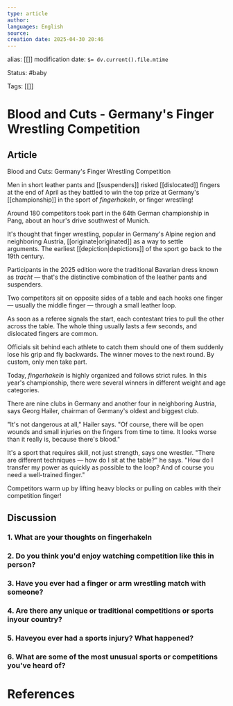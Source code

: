 ```yaml
---
type: article
author: 
languages: English
source: 
creation date: 2025-04-30 20:46
---
```

alias: [[]]
modification date: `$= dv.current().file.mtime`

Status: #baby 

Tags: [[]]

# Blood and Cuts - Germany's Finger Wrestling Competition

## Article

Blood and Cuts: Germany's Finger Wrestling Competition

Men in short leather pants and [[suspenders]] risked [[dislocated]] fingers at the end of April as they battled to win the top prize at Germany's [[championship]] in the sport of _fingerhakeln_, or finger wrestling!

Around 180 competitors took part in the 64th German championship in Pang, about an hour's drive southwest of Munich.

It's thought that finger wrestling, popular in Germany's Alpine region and neighboring Austria, [[originate|originated]]  as a way to settle arguments. The earliest [[depiction|depictions]]  of the sport go back to the 19th century.

Participants in the 2025 edition wore the traditional Bavarian dress known as _tracht_ — that's the distinctive combination of the leather pants and suspenders.

Two competitors sit on opposite sides of a table and each hooks one finger — usually the middle finger — through a small leather loop.

As soon as a referee signals the start, each contestant tries to pull the other across the table. The whole thing usually lasts a few seconds, and dislocated fingers are common.

Officials sit behind each athlete to catch them should one of them suddenly lose his grip and fly backwards. The winner moves to the next round. By custom, only men take part.

Today, _fingerhakeln_ is highly organized and follows strict rules. In this year's championship, there were several winners in different weight and age categories.

There are nine clubs in Germany and another four in neighboring Austria, says Georg Hailer, chairman of Germany's oldest and biggest club.

"It's not dangerous at all," Hailer says. "Of course, there will be open wounds and small injuries on the fingers from time to time. It looks worse than it really is, because there's blood."

It's a sport that requires skill, not just strength, says one wrestler. "There are different techniques — how do I sit at the table?" he says. "How do I transfer my power as quickly as possible to the loop? And of course you need a well-trained finger."

Competitors warm up by lifting heavy blocks or pulling on cables with their competition finger!


## Discussion

### 1. What are your thoughts on fingerhakeln


### 2. Do you think you'd enjoy watching  competition like this in person?


### 3. Have you ever had a finger or arm wrestling match with someone?


### 4. Are there any unique or traditional competitions or sports inyour country?


### 5. Haveyou ever had a sports injury? What happened?


### 6. What are some of the most unusual sports or competitions you've heard of?














# References